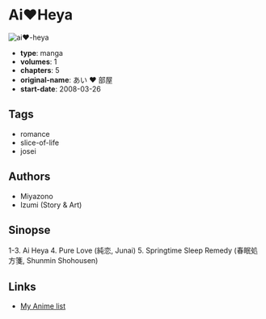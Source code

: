 # Ai♥Heya

![ai♥-heya](https://cdn.myanimelist.net/images/manga/1/57977.jpg)

-   **type**: manga
-   **volumes**: 1
-   **chapters**: 5
-   **original-name**: あい ♥ 部屋
-   **start-date**: 2008-03-26

## Tags

-   romance
-   slice-of-life
-   josei

## Authors

-   Miyazono
-   Izumi (Story & Art)

## Sinopse

1-3. Ai Heya 4. Pure Love (純恋, Junai) 5. Springtime Sleep Remedy (春眠処方箋, Shunmin Shohousen)

## Links

-   [My Anime list](https://myanimelist.net/manga/31495/Ai%E2%99%A5Heya)
